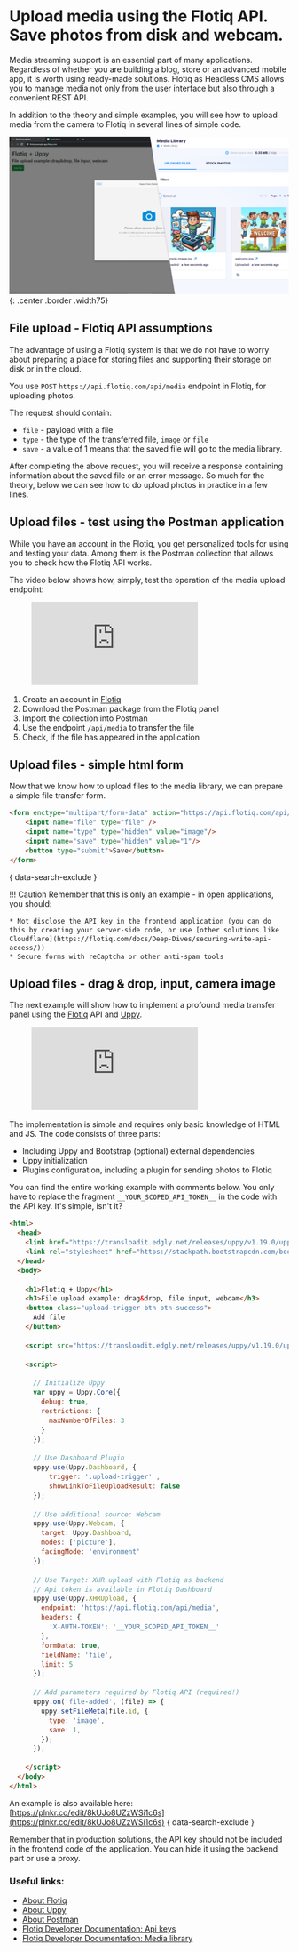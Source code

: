 # Upload media using the Flotiq API. Save photos from disk and webcam.

Media streaming support is an essential part of many applications. Regardless of whether you are building a blog, store or an advanced mobile app, it is worth using ready-made solutions. Flotiq as Headless CMS allows you to manage media not only from the user interface but also through a convenient REST API.

In addition to the theory and simple examples, you will see how to upload media from the camera to Flotiq in several lines of simple code.

![Upload media with Flotiq - example app](images/upload-media/example-app.png){: .center .border .width75}

## File upload - Flotiq API assumptions

The advantage of using a Flotiq system is that we do not have to worry about preparing a place for storing files and supporting their storage on disk or in the cloud.

You use `POST` `https://api.flotiq.com/api/media` endpoint in Flotiq, for uploading photos.

The request should contain:

* `file` - payload with a file
* `type` - the type of the transferred file, `image` or `file`
* `save` - a value of 1 means that the saved file will go to the media library.

After completing the above request, you will receive a response containing information about the saved file or an error message. So much for the theory, below we can see how to do upload photos in practice in a few lines.

## Upload files - test using the Postman application

While you have an account in the Flotiq, you get personalized tools for using and testing your data. Among them is the Postman collection that allows you to check how the Flotiq API works.

The video below shows how, simply, test the operation of the media upload endpoint:

<figure class="center width75">
    <div class="video_container">
      <iframe src="https://www.youtube.com/embed/F-2UKdaF0NI" frameborder="0" allowfullscreen="true"> </iframe>
    </div>
</figure>

1. Create an account in [Flotiq](https://flotiq.com)
1. Download the Postman package from the Flotiq panel
1. Import the collection into Postman
1. Use the endpoint `/api/media` to transfer the file
1. Check, if the file has appeared in the application

## Upload files - simple html form

Now that we know how to upload files to the media library, we can prepare a simple file transfer form.

```html
<form enctype="multipart/form-data" action="https://api.flotiq.com/api/media?auth_token=_YOUR_SCOPED_API_TOKEN_" method="post">
    <input name="file" type="file" />
    <input name="type" type="hidden" value="image"/>
    <input name="save" type="hidden" value="1"/>
    <button type="submit">Save</button>
</form>
```
{ data-search-exclude }

!!! Caution
    Remember that this is only an example - in open applications, you should:
    
    * Not disclose the API key in the frontend application (you can do this by creating your server-side code, or use [other solutions like Cloudflare](https://flotiq.com/docs/Deep-Dives/securing-write-api-access/))
    * Secure forms with reCaptcha or other anti-spam tools

## Upload files - drag & drop, input, camera image

The next example will show how to implement a profound media transfer panel using the [Flotiq](https://flotiq.com) API and [Uppy](https://uppy.io).

<figure class="center width75">
    <div class="video_container">
        <iframe src="https://www.youtube.com/embed/ERCFBCbeyIY" frameborder="0" allowfullscreen="true"> </iframe>
    </div>
</figure>


The implementation is simple and requires only basic knowledge of HTML and JS. The code consists of three parts:

* Including Uppy and Bootstrap (optional) external dependencies
* Uppy initialization
* Plugins configuration, including a plugin for sending photos to Flotiq

You can find the entire working example with comments below. You only have to replace the fragment `__YOUR_SCOPED_API_TOKEN__` in the code with the API key. It's simple, isn't it?

```html
<html>
  <head>
    <link href="https://transloadit.edgly.net/releases/uppy/v1.19.0/uppy.min.css" rel="stylesheet">
    <link rel="stylesheet" href="https://stackpath.bootstrapcdn.com/bootstrap/4.5.0/css/bootstrap.min.css">
  </head>
  <body>
    
    <h1>Flotiq + Uppy</h1>
    <h3>File upload example: drag&drop, file input, webcam</h3>
    <button class="upload-trigger btn btn-success">
      Add file 
    </button>

    <script src="https://transloadit.edgly.net/releases/uppy/v1.19.0/uppy.min.js"></script>
      
    <script>
      
      // Initialize Uppy
      var uppy = Uppy.Core({
        debug: true, 
        restrictions: {
          maxNumberOfFiles: 3
        }
      });
    
      // Use Dashboard Plugin
      uppy.use(Uppy.Dashboard, {
          trigger: '.upload-trigger' ,
          showLinkToFileUploadResult: false
      });

      // Use additional source: Webcam
      uppy.use(Uppy.Webcam, { 
        target: Uppy.Dashboard,
        modes: ['picture'],
        facingMode: 'environment' 
      });

      // Use Target: XHR upload with Flotiq as backend
      // Api token is available in Flotiq Dashboard
      uppy.use(Uppy.XHRUpload, {
        endpoint: 'https://api.flotiq.com/api/media',
        headers: {
          'X-AUTH-TOKEN': '__YOUR_SCOPED_API_TOKEN__'
        }, 
        formData: true,
        fieldName: 'file',
        limit: 5
      });

      // Add parameters required by Flotiq API (required!)
      uppy.on('file-added', (file) => {
        uppy.setFileMeta(file.id, {
          type: 'image',
          save: 1,
        });
      });
 
    </script>
  </body>
</html>
```
An example is also available here: [https://plnkr.co/edit/8kUJo8UZzWSi1c6s](https://plnkr.co/edit/8kUJo8UZzWSi1c6s)
{ data-search-exclude }

Remember that in production solutions, the API key should not be included in the frontend code of the application. You can hide it using the backend part or use a proxy.

### Useful links:
 * [About Flotiq](https://flotiq.com)
 * [About Uppy](https://uppy.io)
 * [About Postman](https://www.postman.com)
 * [Flotiq Developer Documentation: Api keys](https://flotiq.com/docs/API/)
 * [Flotiq Developer Documentation: Media library](https://flotiq.com/docs/API/media-library/)
